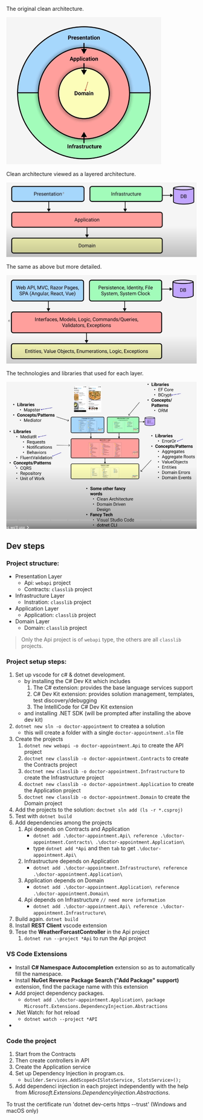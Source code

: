 The original clean architecture.

![](classic-clean-architecture.png)

Clean architecture viewed as a layered architecture.

![](./layered-clean-architecture.png)

The same as above but more detailed.

![](./detailed-layered-clean-architecture.png)

The technologies and libraries that used for each layer.

![](./technologies-and-libraries-for-layered-clean-architecture.png)



## Dev steps

### Project structure:
- Presentation Layer
    - Api: `webapi` project
    - Contracts: `classlib` project
- Infrastructure Layer
    - Instration: `classlib` project
- Application Layer
    - Application: `classlib` project
- Domain Layer
    - Domain: `classlib` project

> Only the Api project is of `webapi` type, the others are all `classlib` projects.

### Project setup steps:

1. Set up vscode for c# & dotnet development.
    - by installing the C# Dev Kit which includes
        1. The C# extension: provides the base language services support
        2. C# Dev Kit extension: provides solution management, templates, test discovery/debugging
        3. The IntelliCode for C# Dev Kit extension
    - and installing .NET SDK (will be prompted after installing the above dev kit)
2. `dotnet new sln -o doctor-appointment` to createa a solution
    - this will create a folder with a single `doctor-appointment.sln` file
3. Create the projects
    1. `dotnet new webapi -o doctor-appointment.Api` to create the API project
    2. `doctnet new classlib -o doctor-appointment.Contracts` to create the Contracts project
    3. `doctnet new classlib -o doctor-appointment.Infrastructure` to create the Infrastructure project
    4. `doctnet new classlib -o doctor-appointment.Application` to create the Application project
    5. `doctnet new classlib -o doctor-appointment.Domain` to create the Domain project
4. Add the projects to the solution: `doctnet sln add (ls -r *.csproj)`
5. Test with `dotnet build`
6. Add dependencies among the projects
    1. Api depends on Contracts and Application
        - `dotnet add .\doctor-appointment.Api\ reference .\doctor-appointment.Contracts\ .\doctor-appointment.Application\`
        - type `dotnet add *Api` and then `tab` to get `.\doctor-appointment.Api\`
    2. Infrastructure depends on Application
        - `dotnet add .\doctor-appointment.Infrastructure\ reference .\doctor-appointment.Application\`
    3. Application depends on Domain
        - `dotnet add .\doctor-appointment.Application\ reference .\doctor-appointment.Domain\`
    4. Api depends on Infrastructure `// need more information`
        - `dotnet add .\doctor-appointment.Api\ reference .\doctor-appointment.Infrastructure\` 
7. Build again. `dotnet build`
8. Install **REST Client** vscode extension
9. Tese the **WeatherForcastController** in the Api project
    1. `dotnet run --project *Api` to run the Api project

### VS Code Extensions

- Install **C# Namespace Autocompletion** extension so as to automatically fill the namespace.
- Install **NuGet Reverse Package Search ("Add Package" support)** extension, find the package name with this extension
- Add project dependency packages.
    - `dotnet add .\doctor-appointment.Application\ package Microsoft.Extensions.DependencyInjection.Abstractions`
- .Net Watch: for hot reload
  - `dotnet watch --project *API`
- 

### Code the project

1. Start from the Contracts
2. Then create controllers in API
3. Create the Application service
4. Set up Dependency Injection in program.cs. 
    - `builder.Services.AddScoped<ISlotsService, SlotsService>();`
5. Add dependenci injection in each project independently with the help from *Microsoft.Extensions.DependencyInjection.Abstractions*.

To trust the certificate run 'dotnet dev-certs https --trust' (Windows and macOS only)